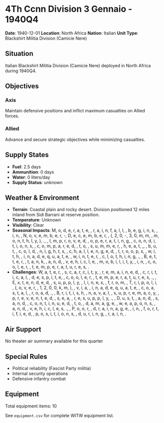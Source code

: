# 4Th Ccnn Division 3 Gennaio - 1940Q4

**Date**: 1940-12-01
**Location**: North Africa
**Nation**: Italian
**Unit Type**: Blackshirt Militia Division (Camicie Nere)

## Situation

Italian Blackshirt Militia Division (Camicie Nere) deployed in North Africa during 1940Q4.

## Objectives

### Axis
Maintain defensive positions and inflict maximum casualties on Allied forces.

### Allied
Advance and secure strategic objectives while minimizing casualties.

## Supply States

- **Fuel**: 2.5 days
- **Ammunition**: 0 days
- **Water**: 0 liters/day
- **Supply Status**: unknown

## Weather & Environment

- **Terrain**: Coastal plain and rocky desert. Division positioned 12 miles inland from Sidi Barrani at reserve position.
- **Temperature**: Unknown
- **Visibility**: Clear
- **Seasonal Impacts**: M, o, d, e, r, a, t, e,  , r, a, i, n, f, a, l, l,  , b, e, g, i, n, s,  , i, n,  , N, o, v, e, m, b, e, r, -, D, e, c, e, m, b, e, r,  , (, 2, 0, -, 3, 0, m, m,  , m, o, n, t, h, l, y, ), .,  , I, m, p, r, o, v, e, d,  , o, p, e, r, a, t, i, n, g,  , c, o, n, d, i, t, i, o, n, s,  , c, o, m, p, a, r, e, d,  , t, o,  , s, u, m, m, e, r,  , h, e, a, t, ,,  , b, u, t,  , c, o, l, d,  , n, i, g, h, t, s,  , c, h, a, l, l, e, n, g, e, d,  , t, r, o, o, p, s,  , w, i, t, h,  , i, n, a, d, e, q, u, a, t, e,  , w, i, n, t, e, r,  , c, l, o, t, h, i, n, g, .,  , B, e, t, t, e, r,  , t, a, n, k,  , a, n, d,  , v, e, h, i, c, l, e,  , m, o, b, i, l, i, t, y,  , i, n,  , c, o, o, l, e, r,  , t, e, m, p, e, r, a, t, u, r, e, s, .
- **Challenges**: W, a, t, e, r,  , s, c, a, r, c, i, t, y,  , r, e, m, a, i, n, e, d,  , c, r, i, t, i, c, a, l,  , d, e, s, p, i, t, e,  , c, o, o, l, e, r,  , t, e, m, p, e, r, a, t, u, r, e, s, .,  , E, x, t, e, n, d, e, d,  , s, u, p, p, l, y,  , l, i, n, e, s,  , f, r, o, m,  , T, r, i, p, o, l, i,  , (, o, v, e, r,  , 1, 2, 0, 0, k, m, ),  , v, i, a,  , i, n, a, d, e, q, u, a, t, e,  , c, o, a, s, t, a, l,  , r, o, a, d, .,  , B, r, i, t, i, s, h,  , n, a, v, a, l,  , s, u, p, r, e, m, a, c, y,  , p, r, e, v, e, n, t, e, d,  , s, e, a,  , r, e, s, u, p, p, l, y, .,  , D, u, s, t,  , a, n, d,  , s, a, n, d,  , c, o, n, t, i, n, u, e, d,  , t, o,  , d, a, m, a, g, e,  , w, e, a, p, o, n, s,  , a, n, d,  , v, e, h, i, c, l, e, s, .,  , P, o, o, r,  , d, r, a, i, n, a, g, e,  , i, n,  , f, o, r, t, i, f, i, e, d,  , p, o, s, i, t, i, o, n, s,  , d, u, r, i, n, g,  , r, a, i, n, .

## Air Support

No theater air summary available for this quarter

## Special Rules

- Political reliability (Fascist Party militia)
- Internal security operations
- Defensive infantry combat

## Equipment

Total equipment items: 10

See `equipment.csv` for complete WITW equipment list.
